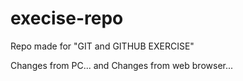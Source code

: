 # execise-repo
Repo made for "GIT and GITHUB EXERCISE"

Changes from PC...
and
Changes from web browser...

